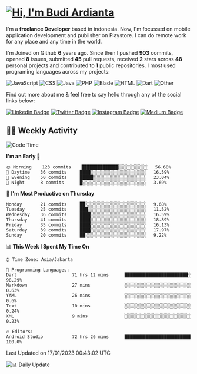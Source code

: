 # [![Hi, I'm Budi Ardianta](https://readme-typing-svg.herokuapp.com?size=24&vCenter=true&lines=%F0%9F%91%8B+Hi%2C+I'm+Budi+Ardianta+;%F0%9F%92%BB+Android+And+Web+Developer+)](https://git.io/typing-svg)

I'm a **freelance Developer** based in indonesia. Now, I'm focussed on mobile application development and publisher on Playstore. I can do remote work for any place and any time in the world.

I'm Joined on Github **6** years ago. Since then I pushed **903** commits, opened **8** issues, submitted **45** pull requests, received **2** stars across **48** personal projects and contributed to **1** public repositories.
I most used programing languages across my projects:

![JavaScript](https://img.shields.io/badge/-JavaScript-%23f1e05a?style=flat&logo=JavaScript&logoColor=white)
![CSS](https://img.shields.io/badge/-CSS-%23563d7c?style=flat&logo=CSS&logoColor=white)
![Java](https://img.shields.io/badge/-Java-%23b07219?style=flat&logo=Java&logoColor=white)
![PHP](https://img.shields.io/badge/-PHP-%234F5D95?style=flat&logo=PHP&logoColor=white)
![Blade](https://img.shields.io/badge/-Blade-%23f7523f?style=flat&logo=Blade&logoColor=white)
![HTML](https://img.shields.io/badge/-HTML-%23e34c26?style=flat&logo=HTML&logoColor=white)
![Dart](https://img.shields.io/badge/-Dart-%2300B4AB?style=flat&logo=Dart&logoColor=white)
![Other](https://img.shields.io/badge/-Other-%23ededed?style=flat&logo=Other&logoColor=white)

Find out more about me & feel free to say hello through any of the social links below:

[![Linkedin Badge](https://img.shields.io/badge/-budiardianata-blue?style=flat&logo=Linkedin&logoColor=white&link=https://www.linkedin.com/in/budiardianata/)](https://www.linkedin.com/in/budiardianata/)
[![Twitter Badge](https://img.shields.io/badge/-budiardianata-%231DA1F2.svg?style=flat&logo=twitter&logoColor=white&link=https://www.twitter.com/budiardianata)](https://www.linkedin.com/in/budiardianata/)
[![Instagram Badge](https://img.shields.io/badge/-budiardianata-purple?style=flat&logo=instagram&logoColor=white&link=https://instagram.com/budiardianata/)](https://instagram.com/budiardianata)
[![Medium Badge](https://img.shields.io/badge/-@budiardianata-%2312100E.svg?style=flat&logo=Medium&logoColor=white&link=https://medium.com/@budiardianata/)](https://medium.com/@budiardianata)

## 👨‍💻 Weekly Activity
<!--START_SECTION:waka-->
![Code Time](http://img.shields.io/badge/Code%20Time-1%2C499%20hrs%2037%20mins-blue)

**I'm an Early 🐤** 

```text
🌞 Morning    123 commits    ██████████████░░░░░░░░░░░   56.68% 
🌆 Daytime    36 commits     ████░░░░░░░░░░░░░░░░░░░░░   16.59% 
🌃 Evening    50 commits     █████░░░░░░░░░░░░░░░░░░░░   23.04% 
🌙 Night      8 commits      █░░░░░░░░░░░░░░░░░░░░░░░░   3.69%

```
📅 **I'm Most Productive on Thursday** 

```text
Monday       21 commits     ██░░░░░░░░░░░░░░░░░░░░░░░   9.68% 
Tuesday      25 commits     ███░░░░░░░░░░░░░░░░░░░░░░   11.52% 
Wednesday    36 commits     ████░░░░░░░░░░░░░░░░░░░░░   16.59% 
Thursday     41 commits     ████░░░░░░░░░░░░░░░░░░░░░   18.89% 
Friday       35 commits     ████░░░░░░░░░░░░░░░░░░░░░   16.13% 
Saturday     39 commits     ████░░░░░░░░░░░░░░░░░░░░░   17.97% 
Sunday       20 commits     ██░░░░░░░░░░░░░░░░░░░░░░░   9.22%

```


📊 **This Week I Spent My Time On** 

```text
⌚︎ Time Zone: Asia/Jakarta

💬 Programming Languages: 
Dart                     71 hrs 12 mins      ████████████████████████░   98.29% 
Markdown                 27 mins             ░░░░░░░░░░░░░░░░░░░░░░░░░   0.63% 
YAML                     26 mins             ░░░░░░░░░░░░░░░░░░░░░░░░░   0.6% 
Text                     10 mins             ░░░░░░░░░░░░░░░░░░░░░░░░░   0.24% 
XML                      9 mins              ░░░░░░░░░░░░░░░░░░░░░░░░░   0.23%

🔥 Editors: 
Android Studio           72 hrs 26 mins      █████████████████████████   100.0%

```


 Last Updated on 17/01/2023 00:43:02 UTC
<!--END_SECTION:waka-->

![📊 Daily Update](https://github.com/budiardianata/budiardianata/actions/workflows/update-activity.yml/badge.svg)
